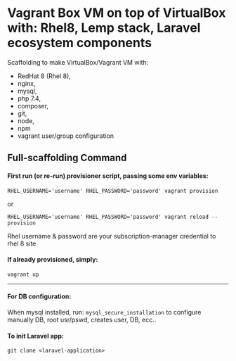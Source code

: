 # Vagrant Box VM on top of VirtualBox with: Rhel8, Lemp stack, Laravel ecosystem components
Scaffolding to make VirtualBox/Vagrant VM with:
- RedHat 8 (Rhel 8), 
- nginx, 
- mysql, 
- php 7.4, 
- composer, 
- git, 
- node, 
- npm
- vagrant user/group configuration

## Full-scaffolding Command
#### First run (or re-run) provisioner script, passing some env variables:

`RHEL_USERNAME='username' RHEL_PASSWORD='password' vagrant provision`

or

`RHEL_USERNAME='username' RHEL_PASSWORD='password' vagrant reload --provision`

Rhel username & password are your subscription-manager credential to rhel 8 site

#### If already provisioned, simply:
`vagrant up`

___

#### For DB configuration: 
When mysql installed, run:
`mysql_secure_installation` to configure manually DB, root usr/pswd, creates user, DB, ecc..

#### To init Laravel app:

`git clone <laravel-application>`
